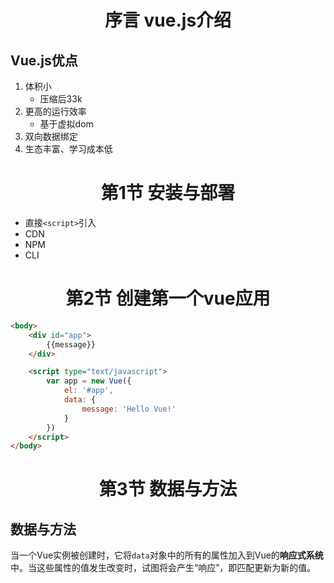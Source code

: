 # <center>序言 vue.js介绍</center>

## Vue.js优点
1. 体积小
   * 压缩后33k
2. 更高的运行效率
   * 基于虚拟dom
3. 双向数据绑定
4. 生态丰富、学习成本低

# <center>第1节 安装与部署</center>
   * 直接` <script> `引入
   * CDN
   * NPM
   * CLI

# <center>第2节 创建第一个vue应用</center>
``` html
<body>
    <div id="app">
        {{message}}
    </div>

    <script type="text/javascript">
        var app = new Vue({
            el: '#app',
            data: {
                message: 'Hello Vue!'
            }
        })
    </script>
</body>
```

# <center>第3节 数据与方法</center>

## 数据与方法
当一个Vue实例被创建时，它将` data `对象中的所有的属性加入到Vue的<b>响应式系统</b>中。当这些属性的值发生改变时，试图将会产生“响应”，即匹配更新为新的值。
